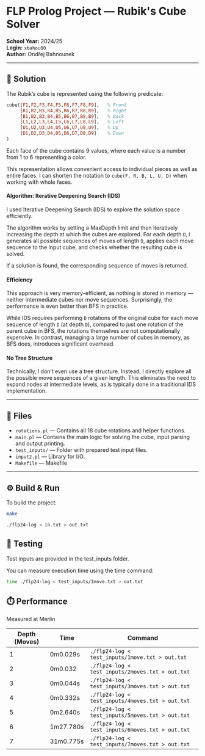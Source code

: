 # FLP Prolog Project — Rubik's Cube Solver

**School Year:** 2024/25  
**Login:** `xbahou00`  
**Author:** Ondřej Bahnounek

---

## 🧠 Solution

The Rubik’s cube is represented using the following predicate:

```prolog
cube([F1,F2,F3,F4,F5,F6,F7,F8,F9],   % Front
     [R1,R2,R3,R4,R5,R6,R7,R8,R9],   % Right
     [B1,B2,B3,B4,B5,B6,B7,B8,B9],   % Back
     [L1,L2,L3,L4,L5,L6,L7,L8,L9],   % Left
     [U1,U2,U3,U4,U5,U6,U7,U8,U9],   % Up
     [D1,D2,D3,D4,D5,D6,D7,D8,D9]    % Down
)
```
Each face of the cube contains 9 values, where each value is a number from 1 to 6 representing a color.

This representation allows convenient access to individual pieces as well as entire faces. I can shorten the notation to `cube(F, R, B, L, U, D)` when working with whole faces.


#### Algorithm: Iterative Deepening Search (IDS)
I used Iterative Deepening Search (IDS) to explore the solution space efficiently.

The algorithm works by setting a MaxDepth limit and then iteratively increasing the depth at which the cubes are explored. For each depth `D`, i generates all possible sequences of moves of length `D`, applies each move sequence to the input cube, and checks whether the resulting cube is solved.

If a solution is found, the corresponding sequence of moves is returned.

#### Efficiency
This approach is very memory-efficient, as nothing is stored in memory — neither intermediate cubes nor move sequences. Surprisingly, the performance is even better than BFS in practice.

While IDS requires performing `D` rotations of the original cube for each move sequence of length `D` (at depth `D`), compared to just one rotation of the parent cube in BFS, the rotations themselves are not computationally expensive. In contrast, managing a large number of cubes in memory, as BFS does, introduces significant overhead.

#### No Tree Structure
Technically, I don’t even use a tree structure. Instead, I directly explore all the possible move sequences of a given length. This eliminates the need to expand nodes at intermediate levels, as is typically done in a traditional IDS implementation.



---

## 📁 Files

- `rotations.pl` — Contains all 18 cube rotations and helper functions.
- `main.pl` — Contains the main logic for solving the cube, input parsing and output printing.
- `test_inputs/` — Folder with prepared test input files.
- `input2.pl` — Library for I/O. 
- `Makefile` — Makefile

---

## ⚙️ Build & Run

To build the project:

```bash
make

./flp24-log < in.txt > out.txt
```

## 🧪 Testing
Test inputs are provided in the test_inputs folder.

You can measure execution time using the time command:
```bash
time ./flp24-log < test_inputs/1move.txt > out.txt
```



## ⏱️ Performance
Measured at Merlin

| Depth (Moves) | Time       | Command                                                  |
|---------------|------------|----------------------------------------------------------|
| 1             | 0m0.029s   | `./flp24-log < test_inputs/1move.txt > out.txt`          |
| 2             | 0m0.032   | `./flp24-log < test_inputs/2moves.txt > out.txt`         |
| 3             | 0m0.044s   | `./flp24-log < test_inputs/3moves.txt > out.txt`         |
| 4             | 0m0.332s   | `./flp24-log < test_inputs/4moves.txt > out.txt`         |
| 5             | 0m2.640s   | `./flp24-log < test_inputs/5moves.txt > out.txt`         |
| 6             | 1m27.780s  | `./flp24-log < test_inputs/6moves.txt > out.txt`         |
| 7             | 31m0.775s | `./flp24-log < test_inputs/7moves.txt > out.txt`         |
